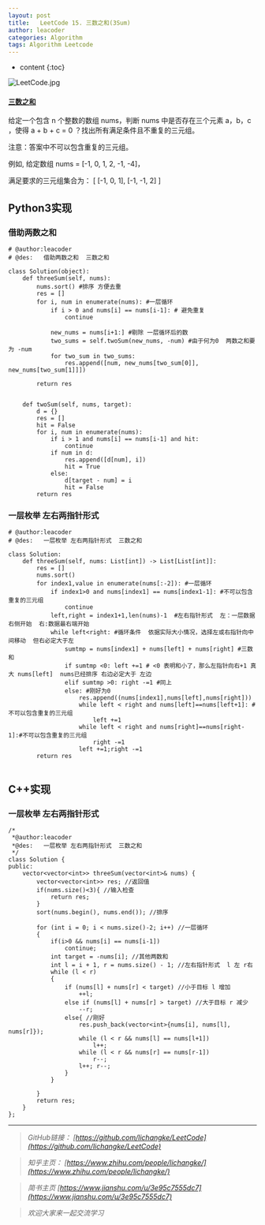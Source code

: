 ```yaml
---
layout: post
title:   LeetCode 15. 三数之和(3Sum)
author: leacoder
categories: Algorithm 
tags: Algorithm Leetcode
---
```


* content
{:toc}

![LeetCode.jpg](https://upload-images.jianshu.io/upload_images/16846478-87ebced79629c94e.jpg?imageMogr2/auto-orient/strip%7CimageView2/2/w/1240)
#### [三数之和](https://leetcode-cn.com/problems/3sum/)
给定一个包含 n 个整数的数组 nums，判断 nums 中是否存在三个元素 a，b，c ，使得 a + b + c = 0 ？找出所有满足条件且不重复的三元组。

注意：答案中不可以包含重复的三元组。

例如, 给定数组 nums = [-1, 0, 1, 2, -1, -4]，

满足要求的三元组集合为：
[
  [-1, 0, 1],
  [-1, -1, 2]
]

## Python3实现
### 借助两数之和
```
# @author:leacoder
# @des:   借助两数之和  三数之和

class Solution(object):
    def threeSum(self, nums):
        nums.sort() #排序 方便去重
        res = []
        for i, num in enumerate(nums): #一层循环
            if i > 0 and nums[i] == nums[i-1]: # 避免重复
                continue
                
            new_nums = nums[i+1:] #剔除 一层循环后的数 
            two_sums = self.twoSum(new_nums, -num) #由于何为0  两数之和要为 -num
            for two_sum in two_sums:
                res.append([num, new_nums[two_sum[0]], new_nums[two_sum[1]]])
                         
        return res
            
        
    def twoSum(self, nums, target):
        d = {}
        res = []
        hit = False
        for i, num in enumerate(nums):
            if i > 1 and nums[i] == nums[i-1] and hit:
                continue
            if num in d:
                res.append([d[num], i])
                hit = True
            else:
                d[target - num] = i
                hit = False
        return res
```
### 一层枚举 左右两指针形式
```
# @author:leacoder
# @des:   一层枚举 左右两指针形式  三数之和 

class Solution:
    def threeSum(self, nums: List[int]) -> List[List[int]]:
        res = []
        nums.sort()
        for index1,value in enumerate(nums[:-2]): #一层循环
            if index1>0 and nums[index1] == nums[index1-1]: #不可以包含重复的三元组
                continue
            left,right = index1+1,len(nums)-1  #左右指针形式  左：一层数据右侧开始  右:数据最右端开始
            while left<right: #循环条件  依据实际大小情况，选择左或右指针向中间移动  但右必定大于左
                sumtmp = nums[index1] + nums[left] + nums[right] #三数和
                if sumtmp <0: left +=1 # <0 表明和小了，那么左指针向右+1 真大 nums[left]  nums已经排序 右边必定大于 左边
                elif sumtmp >0: right -=1 #同上 
                else: #刚好为0
                    res.append((nums[index1],nums[left],nums[right]))
                    while left < right and nums[left]==nums[left+1]: #不可以包含重复的三元组
                        left +=1
                    while left < right and nums[right]==nums[right-1]:#不可以包含重复的三元组
                        right -=1
                    left +=1;right -=1
        return res
                
```

## C++实现
### 一层枚举 左右两指针形式 
```
/*
 *@author:leacoder
 *@des:   一层枚举 左右两指针形式  三数之和 
 */
class Solution {
public:
    vector<vector<int>> threeSum(vector<int>& nums) {
        vector<vector<int>> res; //返回值
        if(nums.size()<3){ //输入检查
            return res;
        }
        sort(nums.begin(), nums.end()); //排序
        
        for (int i = 0; i < nums.size()-2; i++) //一层循环
        {
            if(i>0 && nums[i] == nums[i-1])
                continue;
            int target = -nums[i]; //其他两数和
            int l = i + 1, r = nums.size() - 1; //左右指针形式  l 左 r右
            while (l < r)
            {
                if (nums[l] + nums[r] < target) //小于目标 l 增加
                    ++l;
                else if (nums[l] + nums[r] > target) //大于目标 r 减少
                    --r;
                else{ //刚好
                    res.push_back(vector<int>{nums[i], nums[l], nums[r]});
                    while (l < r && nums[l] == nums[l+1])
                        l++;
                    while (l < r && nums[r] == nums[r-1])
                        r--;
                    l++; r--;
                }
            }
            
        }
        return res;
    }
};
```

----
>*GitHub链接：*
>*[https://github.com/lichangke/LeetCode](https://github.com/lichangke/LeetCode)*

>*知乎主页：*
>*[https://www.zhihu.com/people/lichangke/](https://www.zhihu.com/people/lichangke/)*

>*简书主页*
>*[https://www.jianshu.com/u/3e95c7555dc7](https://www.jianshu.com/u/3e95c7555dc7)*

>*欢迎大家来一起交流学习*